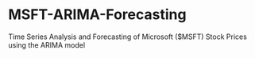 # MSFT-ARIMA-Forecasting
Time Series Analysis and Forecasting of Microsoft ($MSFT) Stock Prices using the ARIMA model
